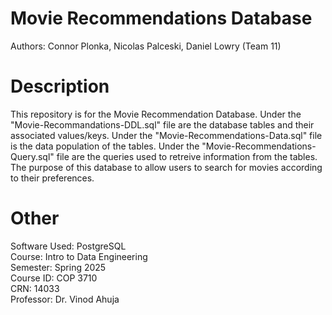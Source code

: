# Movie Recommendations Database

Authors: Connor Plonka, Nicolas Palceski, Daniel Lowry (Team 11)

# Description

This repository is for the Movie Recommendation Database. Under the "Movie-Recommandations-DDL.sql" file are the database tables and their associated values/keys. 
Under the "Movie-Recommendations-Data.sql" file is the data population of the tables. Under the "Movie-Recommendations-Query.sql" file are the queries used to retreive information from the tables.
The purpose of this database to allow users to search for movies according to their preferences. 

# Other

Software Used: PostgreSQL\
Course: Intro to Data Engineering\
Semester: Spring 2025\
Course ID: COP 3710\
CRN: 14033\
Professor: Dr. Vinod Ahuja

